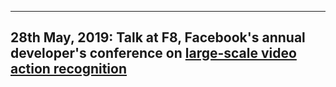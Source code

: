 
---
28th May, 2019: Talk at F8, Facebook's annual developer's conference on <a href="https://www.youtube.com/watch?v=5RcC18WEruk"> large-scale video action recognition </a>
---
